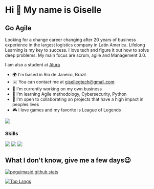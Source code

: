 Hi 👋 My name is Giselle
==========================

Go Agile
-----------------------------

Looking for a change career changing after 20 years of business experience in the largest logistics company in Latin America. Lifelong Learning is my key to success. I love tech and figure it out how to solve deep problems. My main focus are scrum, agile and Management 3.0.

I am also a student at [Alura](https://www.alura.com.br/)

* 🌍  I'm based in Rio de Janeiro, Brazil
* ✉️  You can contact me at [gisellegtech@gmail.com](mailto:gisellegtech@gmail.com)
* 🚀  I'm currently working on my own business
* 🧠  I'm learning Agile methodology, Cybersecurity, Python
* 🤝  I'm open to collaborating on projects that have a high impact in peoples lives
* 🎮  I love games and my favorite is League of Legends

<a href="https://www.github.com/1giselle" target="_blank" rel="noreferrer"><img
src="https://img.shields.io/github/followers/peguimasid?logo=github&style=for-the-badge&color=3382ed&labelColor=171717" /></a>

### Skills

<img src="https://img.shields.io/badge/Python-3776AB?&style=for-the-badge&logo=python&logoColor=white"/>
<img src="https://img.shields.io/badge/PowerBI-F2C811?style=for-the-badge&logo=Power%20BI&logoColor=white"/>
<img src="https://img.shields.io/badge/.NET-512BD4?style=for-the-badge&logo=dotnet&logoColor=white"/>
<img scr="https://img.shields.io/badge/c%23-%23239120.svg?style=for-the-badge&logo=c-sharp&logoColor=white"/>
  

 ## What I don't know, give me a few days😉 

[![peguimasid github stats](https://github-readme-stats.vercel.app/api?username=1giselle&show_icons=true&title_color=fff&icon_color=7159c1&text_color=f8f8f2&bg_color=171c24&count_private=true)](https://github.com/1giselle)

[![Top Langs](https://github-readme-stats.vercel.app/api/top-langs/?username=1giselle&layout=compact&title_color=fff&text_color=f8f8f2&hide=java&bg_color=171c24)](https://github.com/1giselle)
